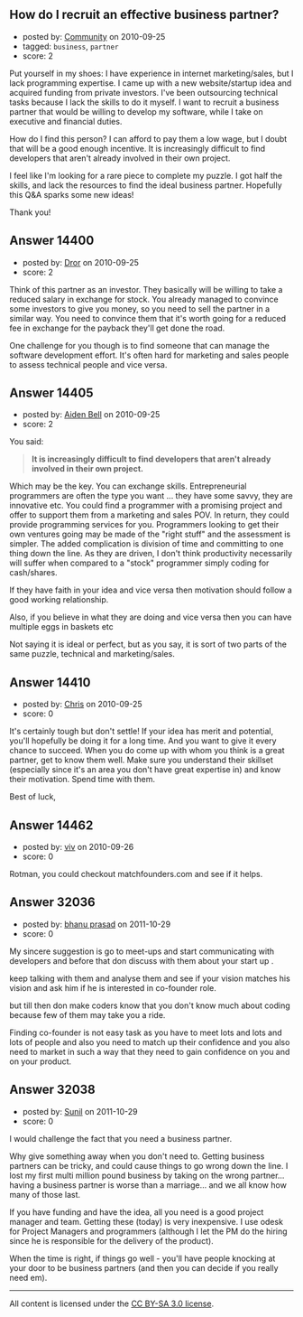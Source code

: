 ## How do I recruit an effective business partner?

- posted by: [Community](https://stackexchange.com/users/-1/-1-community) on 2010-09-25
- tagged: `business`, `partner`
- score: 2

Put yourself in my shoes: I have experience in internet marketing/sales, but I lack programming expertise. I came up with a new website/startup idea and acquired funding from private investors. I've been outsourcing technical tasks because I lack the skills to do it myself. I want to recruit a business partner that would be willing to develop my software, while I take on executive and financial duties. 

How do I find this person? I can afford to pay them a low wage, but I doubt that will be a good enough incentive. It is increasingly difficult to find developers that aren't already involved in their own project.

I feel like I'm looking for a rare piece to complete my puzzle. I got half the skills, and lack the resources to find the ideal business partner. Hopefully this Q&A sparks some new ideas! 

Thank you! 


## Answer 14400

- posted by: [Dror](https://stackexchange.com/users/-1/1057-dror) on 2010-09-25
- score: 2

Think of this partner as an investor. They basically will be willing to take a reduced salary in exchange for stock. You already managed to convince some investors to give you money, so you need to sell the partner in a similar way. You need to convince them that it's worth going for a reduced fee in exchange for the payback they'll get done the road.

One challenge for you though is to find someone that can manage the software development effort. It's often hard for marketing and sales people to assess technical people and vice versa.




## Answer 14405

- posted by: [Aiden Bell](https://stackexchange.com/users/-1/4310-aiden-bell) on 2010-09-25
- score: 2

You said:

>__It is increasingly difficult to find developers that aren't already involved in their own project.__

Which may be the key. You can exchange skills. Entrepreneurial programmers are often the type you want ... they have some savvy, they are innovative etc. You could find a programmer with a promising project and offer to support them from a marketing and sales POV. In return, they could provide programming services for you. Programmers looking to get their own ventures going may be made of the "right stuff" and the assessment is simpler. The added complication is division of time and committing to one thing down the line. As they are driven, I don't think productivity necessarily will suffer when compared to a "stock" programmer simply coding for cash/shares. 

If they have faith in your idea and vice versa then motivation should follow a good working relationship.

Also, if you believe in what they are doing and vice versa then you can have multiple eggs in baskets etc

Not saying it is ideal or perfect, but as you say, it is sort of two parts of the same puzzle, technical and marketing/sales.


## Answer 14410

- posted by: [Chris](https://stackexchange.com/users/-1/412-chris) on 2010-09-25
- score: 0

It's certainly tough but don't settle! If your idea has merit and potential, you'll hopefully be doing it for a long time. And you want to give it every chance to succeed. When you do come up with whom you think is a great partner, get to know them well. Make sure you understand their skillset (especially since it's an area you don't have great expertise in) and know their motivation. Spend time with them.

Best of luck,



## Answer 14462

- posted by: [viv](https://stackexchange.com/users/-1/2665-viv) on 2010-09-26
- score: 0

Rotman, you could checkout matchfounders.com and see if it helps.


## Answer 32036

- posted by: [bhanu prasad](https://stackexchange.com/users/-1/7050-bhanu-prasad) on 2011-10-29
- score: 0

My sincere suggestion is go to meet-ups and start communicating with developers and before that don discuss with them about your start up .

keep talking with them and analyse  them and see if your vision matches his vision and ask him if he is interested in co-founder role.

but till then don make coders know that you don't know much about coding because few of them may take you a ride.


Finding co-founder is not easy task as you have to meet lots and lots and lots of people and also you need to match up their confidence and you also need to market in such a way that they need to gain confidence on you and on your product.




## Answer 32038

- posted by: [Sunil](https://stackexchange.com/users/-1/14124-sunil) on 2011-10-29
- score: 0

I would challenge the fact that you need a business partner.

Why give something away when you don't need to. Getting business partners can be tricky, and could cause things to go wrong down the line. I lost my first multi million pound business by taking on the wrong partner... having a business partner is worse than a marriage... and we all know how many of those last.

If you have funding and have the idea, all you need is a good project manager and team. Getting these (today) is very inexpensive.  I use odesk for Project Managers and programmers (although I let the PM do the hiring since he is responsible for the delivery of the product).

When the time is right, if things go well - you'll have people knocking at your door to be business partners (and then you can decide if you really need em).



---

All content is licensed under the [CC BY-SA 3.0 license](https://creativecommons.org/licenses/by-sa/3.0/).
